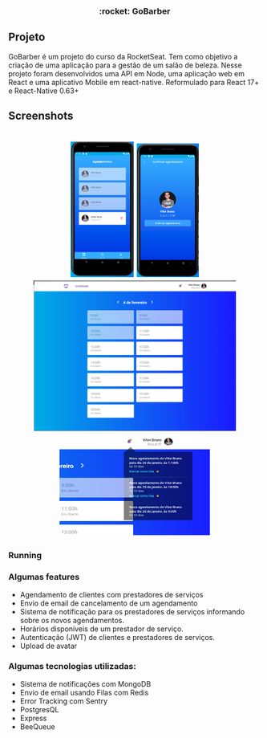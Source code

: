 <h3 align="center">
  :rocket:  GoBarber
</h3>

## Projeto
GoBarber é um projeto do curso da RocketSeat. Tem como objetivo a criação de uma aplicação para a gestão de um salão de beleza. Nesse projeto foram desenvolvidos uma API em Node, uma aplicação web em React e uma aplicativo Mobile em react-native. Reformulado para React 17+ e React-Native 0.63+

## Screenshots
<h1 align="center">
  <img src=".github/dashboardMobile.png" height="270px" />
  <img src=".github/confirm.png" height="268px" />
  <img src=".github/dashboardWeb.png" height="300px" />
  <img src=".github/notificationsWeb.png" height="200px" width="300px" />
</h1>


### Running


### Algumas __features__
* Agendamento de clientes com prestadores de serviços
* Envio de email de cancelamento de um agendamento
* Sistema de notificação para os prestadores de serviços informando sobre os novos agendamentos.
* Horários disponíveis de um prestador de serviço.
* Autenticação (JWT) de clientes e prestadores de serviços.
* Upload de avatar

### Algumas tecnologias utilizadas:
* Sistema de notificações com MongoDB
* Envio de email usando Filas com Redis
* Error Tracking com Sentry
* PostgresQL
* Express
* BeeQueue
